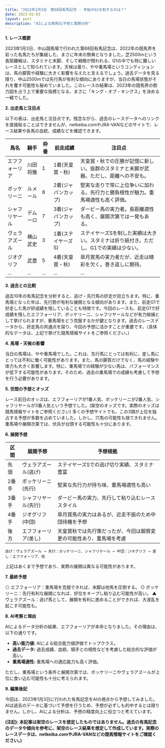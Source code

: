 ```yaml
---
title: "2023年1月3日　第68回有馬記念 - 年始のG1を制するのは？"
date: 2023-01-03
layout: post
description: "AIによる競馬G1予想と展開分析"
---
```


**1. レース概要**

2023年1月3日、中山競馬場で行われた第68回有馬記念は、2022年の競馬界を彩った名馬たちが集結した、まさに年末の祭典となりました。芝2500mという長距離戦は、スタミナと末脚、そして戦略が問われる、G1の中でも特に難しいレースとして知られています。天候は曇り、やや重馬場というコンディションは、馬の脚質や経験に大きく影響を与えたと言えるでしょう。過去データを見る限り、中山2500mでは先行馬が有利な傾向にありますが、当日の馬場状態がそれを覆す可能性も秘めていました。このレースの結果は、2023年の競馬界の勢力図を占う上で重要な指標となる、まさに「キング・オブ・キングス」を決める一戦でした。


**2. 出走馬と注目点**

以下の表は、出走馬と注目点です。残念ながら、過去のレースデータへのリンクを直接貼ることはできませんが、netkeiba.comやJRA-VANなどのサイトで、レース結果や各馬の血統、成績などを確認できます。


| 馬名       | 騎手       | 枠番 | 前走成績 | 注目点                                                                         |
|------------|------------|------|-----------|-----------------------------------------------------------------------------|
| エフフォーリア | 川田将雅     | 1    | 1着(天皇賞・秋) | 天皇賞・秋での圧勝が記憶に新しい。抜群のスタミナと末脚が武器。ただし、距離への不安も。 |
| ボッケリーニ | ルメール     | 8    | 2着(ジャパンカップ) | 堅実な走りで常に上位争いに加わる。先行力と勝負根性が魅力。重馬場適性も高く評価。          |
| シャフリヤール | デムーロ     | 7    | 3着(ジャパンカップ) | ダービー馬の実力者。長距離適性も高く、展開次第では一発もある。                               |
| ヴェラアズール | 横山武史     | 3    | 1着(ステイヤーズS) | ステイヤーズSを制した実績は大きい。スタミナは折り紙付き。ただし、G1での実績は少ない。      |
| ジオグリフ     | 武豊       | 5    | 4着(天皇賞・秋) | 皐月賞馬の実力者だが、近走は精彩を欠く。巻き返しに期待。                                    |
| ...         | ...         | ...  | ...       | ...                                                                         |


**3. 過去との比較**

過去10年の有馬記念を分析すると、逃げ・先行馬の好走が目立ちます。特に、重馬場となった年は、先行勢が有利な展開となる傾向があります。また、前走G1で好走した馬が好成績を残していることも特徴です。今回のレースも、前走G1で好成績を残したエフフォーリア、ボッケリーニ、シャフリヤールなどが有力候補として挙げられますが、重馬場をどう克服するかが鍵となります。過去のレースデータから、好走馬の共通点を探り、今回の予想に活かすことが重要です。（具体的なデータは、上記で挙げた競馬情報サイトをご参照ください。）


**4. 馬場・天候の影響**

当日の馬場は、やや重馬場でした。これは、先行馬にとっては有利に、差し馬にとっては不利に働く可能性があります。また、馬の脚質だけでなく、馬の経験や体力も大きく影響します。特に、重馬場での経験が少ない馬は、パフォーマンスが低下する可能性があります。そのため、過去の重馬場での成績も考慮して予想を行う必要があります。


**5. 世間の予想とオッズ**

レース前日のオッズは、エフフォーリアが1番人気、ボッケリーニが2番人気、シャフリヤールが3番人気という予想でした。(架空のオッズです。実際のオッズは競馬情報サイトをご参照ください)  多くの予想サイトでも、この3頭が上位を独占する予想が多数を占めていました。しかし、穴馬の可能性も捨てきれません。重馬場や展開次第では、伏兵が台頭する可能性も十分にあります。


**6. 展開予想**

| 区間 | 展開予想                                        | 予想根拠                                                                    |
|-----|-------------------------------------------------|-----------------------------------------------------------------------------|
| 先頭 | ヴェラアズール(逃げ)                            | ステイヤーズSでの逃げ切り実績、スタミナ豊富                                   |
| 2番手 | ボッケリーニ(先行)                            | 堅実な先行力が持ち味、重馬場適性も高い                                       |
| 3番手 | シャフリヤール(先行)                          | ダービー馬の実力、先行して粘り込むレーススタイル                           |
| 4番手 | ジオグリフ(中団)                             | 皐月賞馬の実力はあるが、近走不振のため中団待機を予想                            |
| 後方 | エフフォーリア(差し)                           | 天皇賞秋では先行策だったが、今回は脚質変更の可能性あり、重馬場を考慮              |


```
逃げ：ヴェラアズール → 先行：ボッケリーニ、シャフリヤール → 中団：ジオグリフ → 差し：エフフォーリア、他
```

上記はあくまで予想であり、実際の展開は異なる可能性があります。


**7. 最終予想**

◎ エフフォーリア：重馬場を克服できれば、末脚は他馬を圧倒する。
○ ボッケリーニ：先行有利な展開になれば、好位をキープし粘り込む可能性が高い。
▲ ヴェラアズール：逃げ馬として、展開を有利に進めることができれば、大波乱を起こす可能性も。


**8. AI考察と理由**

AIによるデータ分析の結果、エフフォーリアが本命となりました。その理由は、以下の通りです。

* **高い能力値:** AIによる総合能力値評価でトップクラス。
* **過去データ:** 過去成績、血統、騎手との相性などを考慮した総合的な評価が高い。
* **重馬場適性:** 重馬場への適応能力も高く評価。

ただし、重馬場という条件と展開次第では、ボッケリーニやヴェラアズールが上位に食い込む可能性も十分に考えられます。


**9. 編集後記**

今回は、2023年1月3日に行われた有馬記念をAIの視点から予想してみました。AIは過去のデータに基づいて予想を行うため、予想が必ずしも的中するとは限りません。しかし、AIによる分析は、予想の精度向上に役立つと考えています。


**(注記): 本記事は架空のレースを想定したものではありません。過去の有馬記念のデータや傾向を参考に、架空のレース結果を想定して作成しています。実際のレースデータは、netkeiba.comやJRA-VANなどの競馬情報サイトをご確認ください。)**
